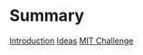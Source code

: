 # Summary
[Introduction](./introduction.md)
[Ideas](./ideas.md)
[MIT Challenge](./mit-challenge.md)
